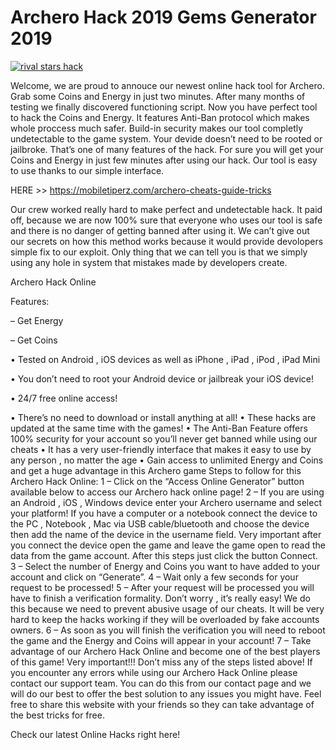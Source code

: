 # Archero Hack 2019 Gems Generator 2019


<a href="adres"><img src="https://is4-ssl.mzstatic.com/image/thumb/Purple113/v4/c4/e4/36/c4e436ec-4cc2-7b28-4f57-702ba57aa4f6/source/350x350bb.jpg" alt="rival stars hack"></a>


Welcome, we are proud to annouce our newest online hack tool for Archero. Grab some Coins and Energy in just two minutes. After many months of testing we finally discovered functioning script. Now you have perfect tool to hack the Coins and Energy. It features Anti-Ban protocol which makes whole proccess much safer. Build-in security makes our tool completly undetectable to the game system. Your devide doesn’t need to be rooted or jailbroke. That’s one of many features of the hack. For sure you will get your Coins and Energy in just few minutes after using our hack. Our tool is easy to use thanks to our simple interface.





HERE >> https://mobiletiperz.com/archero-cheats-guide-tricks

Our crew worked really hard to make perfect and undetectable hack. It paid off, because we are now 100% sure that everyone who uses our tool is safe and there is no danger of getting banned after using it. We can’t give out our secrets on how this method works because it would provide devolopers simple fix to our exploit. Only thing that we can tell you is that we simply using any hole in system that mistakes made by developers create.







Archero Hack Online 



Features: 

– Get Energy 

– Get Coins 

• Tested on Android , iOS devices as well as iPhone , iPad , iPod , iPad Mini 

• You don’t need to root your Android device or jailbreak your iOS device! 

• 24/7 free online access! 

• There’s no need to download or install anything at all! 
• These hacks are updated at the same time with the games! 
• The Anti-Ban Feature offers 100% security for your account so you’ll never get banned while using our cheats 
• It has a very user-friendly interface that makes it easy to use by any person , no matter the age 
• Gain access to unlimited Energy and Coins and get a huge advantage in this Archero game 
Steps to follow for this Archero Hack Online: 
1 – Click on the “Access Online Generator” button available below to access our Archero hack online page! 
2 – If you are using an Android , iOS , Windows device enter your Archero username and select your platform! If you have a computer or a notebook connect the device to the PC , Notebook , Mac via USB cable/bluetooth and choose the device then add the name of the device in the username field. Very important after you connect the device open the game and leave the game open to read the data from the game account. After this steps just click the button Connect. 
3 – Select the number of Energy and Coins you want to have added to your account and click on “Generate”. 
4 – Wait only a few seconds for your request to be processed! 
5 – After your request will be processed you will have to finish a verification formality. Don’t worry , it’s really easy! We do this because we need to prevent abusive usage of our cheats. It will be very hard to keep the hacks working if they will be overloaded by fake accounts owners. 
6 – As soon as you will finish the verification you will need to reboot the game and the Energy and Coins will appear in your account! 
7 – Take advantage of our Archero Hack Online and become one of the best players of this game! 
Very important!!! Don’t miss any of the steps listed above! If you encounter any errors while using our Archero Hack Online please contact our support team. You can do this from our contact page and we will do our best to offer the best solution to any issues you might have.
Feel free to share this website with your friends so they can take advantage of the best tricks for free.

Check our latest Online Hacks right here!
